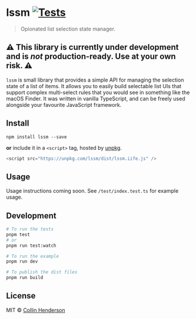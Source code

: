 # lssm [![Tests](https://github.com/syropian/lssm/actions/workflows/test.yml/badge.svg?branch=main)](https://github.com/syropian/lssm/actions/workflows/test.yml)

> Opionated list selection state manager.

## ⚠️ This library is currently under development and is _not_ production-ready. Use at your own risk. ⚠️

`lssm` is small library that provides a simple API for managing the selection state of a list of items. It allows you to easily build selectable list UIs that support complex multi-select rules that you would see in something like the macOS Finder. It was written in vanilla TypeScript, and can be freely used alongside your favourite JavaScript framework.

## Install

```
npm install lssm --save
```

**or** include it in a `<script>` tag, hosted by [unpkg](https://unpkg.com).

```js
<script src="https://unpkg.com/lssm/dist/lssm.iife.js" />
```

## Usage

Usage instructions coming soon. See `/test/index.test.ts` for example usage.

## Development

```bash
# To run the tests
pnpm test
# or
pnpm run test:watch

# To run the example
pnpm run dev

# To publish the dist files
pnpm run build
```

## License

MIT © [Collin Henderson](https://github.com/syropian)
